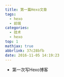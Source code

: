 ```yaml
---
title: 第一篇Hexo文章
tags:
  - hexo
  - 前端
categories:
  - 技术
  - hexo
top: 1
mathjax: true
abbrlink: 37c28bfb
date: 2016-11-05 14:19:23
---
```

- 第一次写Hexo博客